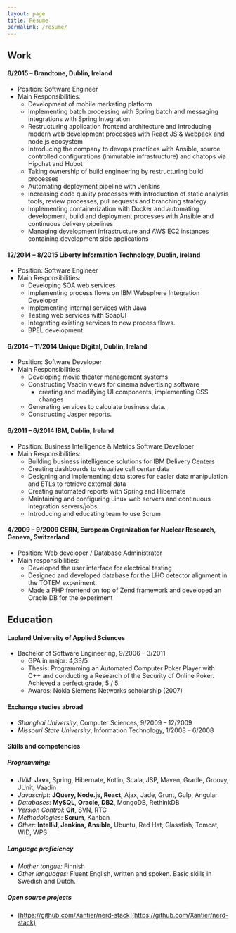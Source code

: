 ```yaml
---
layout: page
title: Resume
permalink: /resume/
---
```


## Work

#### 8/2015 – Brandtone, Dublin, Ireland
* Position: Software Engineer
* Main Responsibilities:
  * Development of mobile marketing platform
  * Implementing batch processing with Spring batch and messaging integrations with Spring Integration
  * Restructuring application frontend architecture and introducing modern web development
processes with React JS & Webpack and node.js ecosystem
  * Introducing the company to devops practices with Ansible, source controlled configurations (immutable infrastructure) and chatops via Hipchat and Hubot
  * Taking ownership of build engineering by restructuring build processes
  * Automating deployment pipeline with Jenkins
  * Increasing code quality processes with introduction of static analysis tools, review processes, pull requests and branching strategy
  * Implementing containerization with Docker and automating development, build and deployment processes with Ansible and continuous delivery pipelines
  * Managing development infrastructure and AWS EC2 instances containing development
side applications

#### 12/2014 – 8/2015 Liberty Information Technology, Dublin, Ireland
* Position: Software Engineer
* Main Responsibilities:
  * Developing SOA web services
  * Implementing process flows on IBM Websphere Integration Developer
  * Implementing internal services with Java
  * Testing web services with SoapUI
  * Integrating existing services to new process flows.
  * BPEL development.

#### 6/2014 – 11/2014 Unique Digital, Dublin, Ireland

* Position: Software Developer
* Main Responsibilities:
  * Developing movie theater management systems
  * Constructing Vaadin views for cinema advertising software
    * creating and modifying UI components, implementing
    CSS changes
  * Generating services to calculate business data.
  * Constructing Jasper reports.

#### 6/2011 – 6/2014 IBM, Dublin, Ireland
* Position: Business Intelligence & Metrics Software Developer
* Main Responsibilities:
  * Building business intelligence solutions for IBM Delivery Centers
  * Creating dashboards to visualize call center data
  * Designing and implementing data stores for easier data manipulation and ETLs to retrieve external data
  * Creating automated reports with Spring and Hibernate
  * Maintaining and configuring Linux web servers and continuous integration servers/jobs
  * Introducing and educating team to use Scrum

#### 4/2009 – 9/2009 CERN, European Organization for Nuclear Research, Geneva, Switzerland
* Position: Web developer / Database Administrator
* Main responsibilities:
  * Developed the user interface for electrical testing
  * Designed and developed database for the LHC detector alignment in the TOTEM experiment.
  * Made a PHP frontend on top of Zend framework and developed an Oracle DB for the experiment

## Education

#### Lapland University of Applied Sciences

* Bachelor of Software Engineering, 9/2006 – 3/2011
  * GPA in major: 4,33/5
  * Thesis: Programming an Automated Computer Poker Player with C++ and conducting a Research of the Security of Online Poker. Achieved a perfect grade, 5 / 5.
  * Awards: Nokia Siemens Networks scholarship (2007)

#### Exchange studies abroad
* *Shanghai University*, Computer Sciences, 9/2009 – 12/2009
* *Missouri State University*, Information Technology, 1/2008 – 6/2008

#### Skills and competencies

##### Programming:
* *JVM*: **Java**, Spring, Hibernate, Kotlin, Scala, JSP, Maven, Gradle, Groovy, JUnit, Vaadin
* *Javascript*: **JQuery, Node.js, React**, Ajax, Jade, Grunt, Gulp, Angular
* *Databases*: **MySQL**, **Oracle**, **DB2**, MongoDB, RethinkDB
* *Version Control*: **Git**, SVN, RTC
* *Methodologies*: **Scrum**, Kanban
* *Other*: **IntelliJ, Jenkins, Ansible,** Ubuntu, Red Hat, Glassfish, Tomcat, WID, WPS

##### Language proficiency
* *Mother tongue:* Finnish
* *Other languages:* Fluent English, written and spoken. Basic
    skills in Swedish and Dutch.

##### Open source projects
* [https://github.com/Xantier/nerd-stack](https://github.com/Xantier/nerd-stack)
